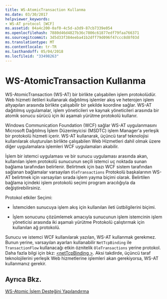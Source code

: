 ```yaml
---
title: WS-AtomicTransaction Kullanma
ms.date: 03/30/2017
helpviewer_keywords:
- WS-AT protocol [WCF]
ms.assetid: 04a4c200-0af0-4c5d-a3d9-87cb7339e054
ms.openlocfilehash: 7880d46d4827b36c7806c61877edf79faa766371
ms.sourcegitcommit: 3d5d33f384eeba41b2dff79d096f47ccc8d8f03d
ms.translationtype: MT
ms.contentlocale: tr-TR
ms.lasthandoff: 05/04/2018
ms.locfileid: "33498263"
---
```

# <a name="using-ws-atomictransaction"></a>WS-AtomicTransaction Kullanma
WS-AtomicTransaction (WS-AT) bir birlikte çalışabilen işlem protokolüdür. Web hizmeti iletileri kullanarak dağıtılmış işlemler akış ve heterojen işlem altyapıları arasında birlikte çalışabilir bir şekilde koordine sağlar. WS-AT dağıtılmış uygulamalar, işlem yöneticileri ve kaynak yöneticileri arasında bir atomik sonucu sürücü için iki aşamalı yürütme protokolü kullanır.  
  
 Windows Communication Foundation (WCF) sağlar WS-AT uygulanmasını Microsoft Dağıtılmış İşlem Düzenleyicisi (MSDTC) işlem Manager'a yerleşik bir protokolü hizmeti içerir. WS-AT kullanarak, üçüncü taraf teknolojisi kullanılarak oluşturulan birlikte çalışabilen Web Hizmetleri dahil olmak üzere diğer uygulamalara işlemleri WCF uygulamaları akabilir.  
  
 İşlem bir istemci uygulaması ve bir sunucu uygulaması arasında akan, kullanılan işlem protokolü sunucunun seçili istemci uç noktada sunan bağlama tarafından belirlenir. Belirtmek için bazı WCF sistem tarafından sağlanan bağlamalar varsayılan `OleTransactions` Protokolü başkalarının WS-AT belirtmek için varsayılan sırada işlem yayma biçimi olarak. Belirtilen bağlama içindeki işlem protokolü seçimi program aracılığıyla da değiştirebilirsiniz.  
  
 Protokol etkiler Seçimi:  
  
-   İstemciden sunucuya işlem akış için kullanılan ileti üstbilgilerini biçimi.  
  
-   İşlem sonucunu çözümlemek amacıyla sunucunun işlem istemcinin işlem yöneticisi arasında iki aşamalı yürütme Protokolü çalıştırmak için kullanılan ağ protokolü.  
  
 Sunucu ve istemci WCF kullanılarak yazılan, WS-AT kullanmak gerekmez. Bunun yerine, varsayılan ayarları kullanabilir `NetTcpBinding` ile `TransactionFlow` kullanacağı etkin öznitelik `OleTransactions` yerine protokol. Daha fazla bilgi için bkz: [ \<netTcpBinding >](../../../../docs/framework/configure-apps/file-schema/wcf/nettcpbinding.md). Aksi takdirde, üçüncü taraf teknolojilerini yerleşik Web hizmetlerine işlemleri akan gerekiyorsa, WS-AT kullanmanız gerekir.  
  
## <a name="see-also"></a>Ayrıca Bkz.  
 [WS-Atomic İşlem Desteğini Yapılandırma](../../../../docs/framework/wcf/feature-details/configuring-ws-atomic-transaction-support.md)
